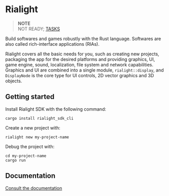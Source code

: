 # Rialight

> <b>NOTE</b><br>NOT READY; [TASKS](/.tasks.md)
> <br>

Build softwares and games robustly with the Rust language. Softwares are also called rich-interface applications (RIAs).

Rialight covers all the basic needs for you, such as creating new projects, packaging the app for the desired platforms and providing graphics, UI, game engine, sound, localization, file system and network capabilities. Graphics and UI are combined into a single module, `rialight::display`, and `DisplayNode` is the core type for UI controls, 2D vector graphics and 3D objects.

## Getting started

Install Rialight SDK with the following command:

```
cargo install rialight_sdk_cli
```

Create a new project with:

```
rialight new my-project-name
```

Debug the project with:

```
cd my-project-name
cargo run
```

## Documentation

[Consult the documentation](./docs/README.md)